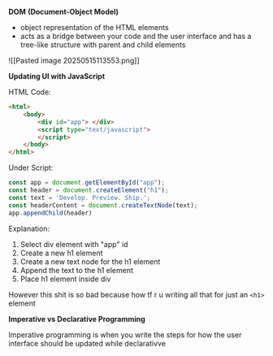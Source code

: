 

**DOM** **(Document-Object Model)**
- object representation of the HTML elements
- acts as a bridge between your code and the user interface and has a tree-like structure with parent and child elements

![[Pasted image 20250515113553.png]]

**Updating UI with JavaScript**

HTML Code:
```html
<html>
	<body>
		<div id="app"> </div>
		<script type="text/javascript">
		</script>
	</body>
</html>
```


Under Script:
```js
const app = document.getElementById("app");
const header = document.createElement("h1");
const text = 'Develop. Preview. Ship.';
const headerContent = document.createTextNode(text);
app.appendChild(header)
```

Explanation:
1. Select div element with "app" id
2. Create a new h1 element
3. Create a new text node for the h1 element
4. Append the text to the h1 element
5. Place h1 element inside div

However this shit is so bad because how tf r u writing all that for just an `<h1>` element

**Imperative vs Declarative Programming**

Imperative programming is when you write the steps for how the user interface should be updated while declarativve